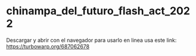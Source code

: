 # chinampa_del_futuro_flash_act_2022

Descargar y abrir con el navegador para usarlo en linea usa este link:
https://turbowarp.org/687062678
